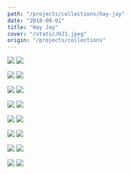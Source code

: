 ```yaml
---
path: "/projects/collections/hay-jay"
date: "2018-09-01"
title: "Hay Jay"
cover: "/static/HJ1.jpeg"
origin: "/projects/collections"
---
```

<div className="post-content">
<div className="content-image">
<zoom-image 
  src='/static/HJ1.jpeg' 
  zoomSrc='/static/HJ1.jpeg' 
  caption='Javia - Hay Jay'>
</zoom-image>
<hidden>
    <img src='/static/HJ1.jpeg' />
    <img src='/static/HJ1.jpeg' />
</hidden>

<zoom-image 
  src='/static/HJ2.jpeg' 
  zoomSrc='/static/HJ2.jpeg' 
  caption='Javia - Hay Jay'>
</zoom-image>
<hidden>
    <img src='/static/HJ2.jpeg' />
    <img src='/static/HJ2.jpeg' />
</hidden>

<zoom-image 
  src='/static/HJ3.jpeg' 
  zoomSrc='/static/HJ3.jpeg' 
  caption='Javia - Hay Jay'>
</zoom-image>
<hidden>
    <img src='/static/HJ3.jpeg' />
    <img src='/static/HJ3.jpeg' />
</hidden>

<zoom-image 
  src='/static/HJ4.jpeg' 
  zoomSrc='/static/HJ4.jpeg' 
  caption='Javia - Hay Jay'>
</zoom-image>
<hidden>
    <img src='/static/HJ4.jpeg' />
    <img src='/static/HJ4.jpeg' />
</hidden>

<zoom-image 
  src='/static/HJ5.jpeg' 
  zoomSrc='/static/HJ5.jpeg' 
  caption='Javia - Hay Jay'>
</zoom-image>
<hidden>
    <img src='/static/HJ5.jpeg' />
    <img src='/static/HJ5.jpeg' />
</hidden>

<zoom-image 
  src='/static/HJ6.jpeg' 
  zoomSrc='/static/HJ6.jpeg' 
  caption='Javia - Hay Jay'>
</zoom-image>
<hidden>
    <img src='/static/HJ6.jpeg' />
    <img src='/static/HJ6.jpeg' />
</hidden>

<zoom-image 
  src='/static/HJ7.jpeg' 
  zoomSrc='/static/HJ7.jpeg' 
  caption='Javia - Hay Jay'>
</zoom-image>
<hidden>
    <img src='/static/HJ7.jpeg' />
    <img src='/static/HJ7.jpeg' />
</hidden>

<zoom-image 
  src='/static/HJ8.jpeg' 
  zoomSrc='/static/HJ8.jpeg' 
  caption='Javia - Hay Jay'>
</zoom-image>
<hidden>
    <img src='/static/HJ8.jpeg' />
    <img src='/static/HJ8.jpeg' />
</hidden>
</div>
</div>
